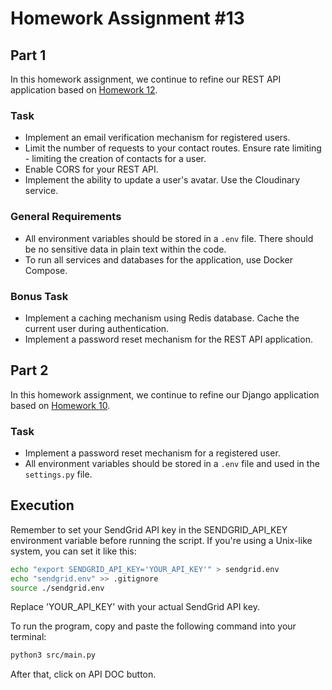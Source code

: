 # Homework Assignment #13

## Part 1

In this homework assignment, we continue to refine our REST API application based on [Homework 12](https://github.com/Goit-Home-Works/Py_WEB_12).

### Task

- Implement an email verification mechanism for registered users.
- Limit the number of requests to your contact routes. Ensure rate limiting - limiting the creation of contacts for a user.
- Enable CORS for your REST API.
- Implement the ability to update a user's avatar. Use the Cloudinary service.

### General Requirements

- All environment variables should be stored in a `.env` file. There should be no sensitive data in plain text within the code.
- To run all services and databases for the application, use Docker Compose.

### Bonus Task

- Implement a caching mechanism using Redis database. Cache the current user during authentication.
- Implement a password reset mechanism for the REST API application.

## Part 2

In this homework assignment, we continue to refine our Django application based on [Homework 10](link_to_homework_10).

### Task

- Implement a password reset mechanism for a registered user.
- All environment variables should be stored in a `.env` file and used in the `settings.py` file.

## Execution

Remember to set your SendGrid API key in the SENDGRID_API_KEY environment variable before running the script. If you're using a Unix-like system, you can set it like this:

```bash
echo "export SENDGRID_API_KEY='YOUR_API_KEY'" > sendgrid.env
echo "sendgrid.env" >> .gitignore
source ./sendgrid.env
```
Replace 'YOUR_API_KEY' with your actual SendGrid API key.

To run the program, copy and paste the following command into your terminal:

```bash
python3 src/main.py
```

After that, click on API DOC button.